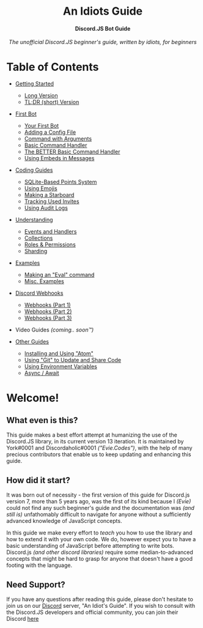 <div align='center'>
    <h1>An Idiots Guide</h1>
    <h4>Discord.JS Bot Guide</h4>
    <p>
        <em>The unofficial Discord.JS beginner's guide, written by idiots, for beginners</em>
    </p>
</div>

Table of Contents
==============

- [Getting Started](https://anidiots.guide/getting-started/)
    - [Long Version](https://anidiots.guide/getting-started/getting-started-long-version/)
    - [TL;DR (short) Version](https://anidiots.guide/getting-started/getting-started-tl-dr/)

- [First Bot](https://anidiots.guide/first-bot/)
    - [Your First Bot](https://anidiots.guide/first-bot/your-first-bot/)
    - [Adding a Config File](https://anidiots.guide/first-bot/adding-a-config-file/)
    - [Command with Arguments](https://anidiots.guide/first-bot/command-with-arguments/)
    - [Basic Command Handler](https://anidiots.guide/first-bot/a-basic-command-handler/)
    - [The BETTER Basic Command Handler](https://anidiots.guide/first-bot/better-basic-handler/)
    - [Using Embeds in Messages](https://anidiots.guide/first-bot/using-embeds-in-messages/)

- [Coding Guides](https://anidiots.guide/coding-guides/)
    - [SQLite-Based Points System](https://anidiots.guide/coding-guides/sqlite-based-points-system/)
    - [Using Emojis](https://anidiots.guide/coding-guides/using-emojis/)
    - [Making a Starboard](https://anidiots.guide/coding-guides/making-your-own-starboard/)
    - [Tracking Used Invites](https://anidiots.guide/coding-guides/tracking-used-invites/)
    - [Using Audit Logs](https://anidiots.guide/coding-guides/using-audit-logs/)

- [Understanding](https://anidiots.guide/understanding/)
    - [Events and Handlers](https://anidiots.guide/understanding/events-and-handlers/)
    - [Collections](https://anidiots.guide/understanding/collections/)
    - [Roles & Permissions](https://anidiots.guide/understanding/roles/)
    - [Sharding](https://anidiots.guide/understanding/sharding/)

- [Examples](https://anidiots.guide/examples/)
    - [Making an "Eval" command](https://anidiots.guide/examples/making-an-eval-command/)
    - [Misc. Examples](https://anidiots.guide/examples/miscellaneous-examples/)

- [Discord Webhooks](https://anidiots.guide/discord-webhooks/)
    - [Webhooks (Part 1)](https://anidiots.guide/discord-webhooks/discord-webhooks-part-1/)
    - [Webhooks (Part 2)](https://anidiots.guide/discord-webhooks/discord-webhooks-part-2/)
    - [Webhooks (Part 3)](https://anidiots.guide/discord-webhooks/discord-webhooks-part-3/)

- Video Guides *(coming.. soon™️)*

- [Other Guides](https://anidiots.guide/other-guides/)
    - [Installing and Using "Atom"](https://anidiots.guide/other-guides/installing-and-using-a-proper-editor/)
    - [Using "Git" to Update and Share Code](https://anidiots.guide/other-guides/using-git-to-share-and-update-code/)
    - [Using Environment Variables](https://anidiots.guide/other-guides/env-files/)
    - [Async / Await](https://anidiots.guide/other-guides/async-await/)


Welcome!
========

## What even is this?

This guide makes a best effort attempt at humanizing the use of the Discord.JS library, in its current version 13 iteration. It is maintained by York#0001 and Discordaholic#0001 *("Evie.Codes")*, with the help of many precious contributors that enable us to keep updating and enhancing this guide.

## How did it start?

It was born out of necessity - the first version of this guide for Discord.js version 7, more than 5 years ago, was the first of its kind because I *(Evie)* could not find any such beginner's guide and the documentation was *(and still is)* unfathomably difficult to navigate for anyone without a sufficiently advanced knowledge of JavaScript concepts.

In this guide we make every effort to _teach_ you how to use the library and how to extend it with your own code. We do, however expect you to have a basic understanding of JavaScript before attempting to write bots. Discord.js *(and other discord libraries)* require some median-to-advanced concepts that might be hard to grasp for anyone that doesn't have a good footing with the language.

## Need Support?

If you have any questions after reading this guide, please don't hesitate to join us on our [Discord](https://discord.gg/vXVxsAjSMF) server, "An Idiot's Guide". If you wish to consult with the Discord.JS developers and official community, you can join their Discord [here](https://discord.gg/djs)
